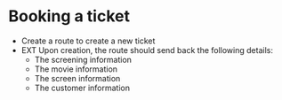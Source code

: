 # Booking a ticket

- Create a route to create a new ticket
- EXT Upon creation, the route should send back the following details:
    - The screening information
    - The movie information
    - The screen information
    - The customer information